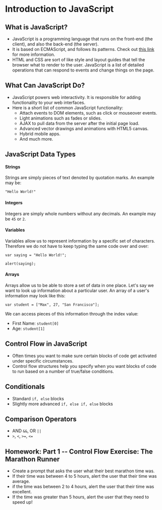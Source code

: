 # Introduction to JavaScript

## What is JavaScript?
- JavaScript is a programming language that runs on the front-end (the client), and also the back-end (the server).
- It is based on ECMAScript, and follows its patterns. Check out [this link](http://en.wikipedia.org/wiki/ECMAScript) for more information.
- HTML and CSS are sort of like style and layout guides that tell the browser what to render to the user. JavaScript is a list of detailed operations that can respond to events and change things on the page.

## What Can JavaScript Do?
- JavaScript powers web interactivity. It is responsible for adding functionality to your web interfaces.
- Here is a short list of common JavaScript functionality:
	- Attach events to DOM elements, such as click or mouseover events.
	- Light animations such as fades or slides.
	- AJAX to pull data from the server after the initial page load.
	- Advanced vector drawings and animations with HTML5 canvas.
	- Hybrid mobile apps.
	- And much more.

## JavaScript Data Types

#### Strings

Strings are simply pieces of text denoted by quotation marks. An example may be:

```
"Hello World!"
```

#### Integers

Integers are simply whole numbers without any decimals. An example may be `45` or `2`.

#### Variables

Variables allow us to represent information by a specific set of characters. Therefore we do not have to keep typing the same code over and over:

```
var saying = "Hello World!";

alert(saying);
```

#### Arrays

Arrays allow us to be able to store a set of data in one place. Let's say we want to look up information about a particular user. An array of a user's information may look like this:

```
var student = ["Max", 27, "San Francisco"];
```

We can access pieces of this information through the index value:

- First Name: `student[0]`
- Age: `student[1]`


## Control Flow in JavaScript
- Often times you want to make sure certain blocks of code get activated under specific circumstances.
- Control flow structures help you specify when you want blocks of code to run based on a number of true/false conditions.

## Conditionals

- Standard `if, else` blocks
- Slightly more advanced `if, else if, else` blocks

## Comparison Operators

- AND `&&`, OR `||`
- `>`, `<`, `>=`, `<=`

## Homework: Part 1 -- Control Flow Exercise: The Marathon Runner
- Create a prompt that asks the user what their best marathon time was.
- If their time was between 4 to 5 hours, alert the user that their time was average.
- if the time was between 2 to 4 hours, alert the user that their time was excellent.
- If the time was greater than 5 hours, alert the user that they need to speed up!
